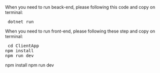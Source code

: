 When you need to run beack-end, please following this code and copy on terminal:
<pre> dotnet run  </pre>
When you need to run front-end, please following these step and copy on terminal:
<pre> cd ClientApp 
npm install 
npm run dev 
</pre>
npm install
npm run dev
